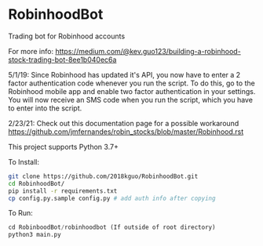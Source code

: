 # RobinhoodBot
Trading bot for Robinhood accounts

For more info:
https://medium.com/@kev.guo123/building-a-robinhood-stock-trading-bot-8ee1b040ec6a


5/1/19: Since Robinhood has updated it's API, you now have to enter a 2 factor authentication code whenever you run the script. To do this, go to the Robinhood mobile app and enable two factor authentication in your settings. You will now receive an SMS code when you run the script, which you have to enter into the script.

2/23/21: Check out this documentation page for a possible workaround
https://github.com/jmfernandes/robin_stocks/blob/master/Robinhood.rst

This project supports Python 3.7+


To Install:

```bash
git clone https://github.com/2018kguo/RobinhoodBot.git
cd RobinhoodBot/
pip install -r requirements.txt
cp config.py.sample config.py # add auth info after copying
```

To Run:

```python
cd RobinboodBot/robinhoodbot (If outside of root directory)
python3 main.py
```
